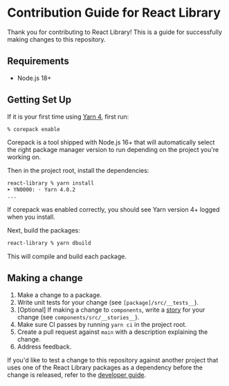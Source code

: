 # Contribution Guide for React Library

Thank you for contributing to React Library! This is a guide for successfully making
changes to this repository.

## Requirements

- Node.js 18+

## Getting Set Up

If it is your first time using [Yarn 4](https://yarnpkg.com/blog/release/4.0), first run:

```sh
% corepack enable
```

Corepack is a tool shipped with Node.js 16+ that will automatically select the right
package manager version to run depending on the project you're working on.

Then in the project root, install the dependencies:

```sh
react-library % yarn install
➤ YN0000: · Yarn 4.0.2
...
```

If corepack was enabled correctly, you should see Yarn version 4+ logged when you install.

Next, build the packages:

```sh
react-library % yarn dbuild
```

This will compile and build each package.

## Making a change

1. Make a change to a package.
2. Write unit tests for your change (see `[package]/src/__tests__`).
3. [Optional] If making a change to `components`, write a [story](https://storybook.js.org/docs/get-started/whats-a-story) for your change (see `components/src/__stories__`).
4. Make sure CI passes by running `yarn ci` in the project root.
5. Create a pull request against `main` with a description explaining the change.
6. Address feedback.

If you'd like to test a change to this repository against another project that uses one of
the React Library packages as a dependency before the change is released, refer to the
[developer guide](./README.dev.md).
